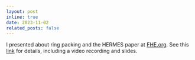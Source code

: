 ```yaml
---
layout: post
inline: true
date: 2023-11-02
related_posts: false
---
```


I presented about ring packing and the HERMES paper at [FHE.org](https://fhe.org). See this [link](https://fhe.org/meetups/038-HE_ring_packing_-_affordable_and_convenient) for details, including a video recording and slides.
